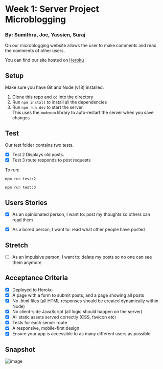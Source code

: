 # Week 1: Server Project Microblogging

### By: Sumithra, Joe, Yassien, Suraj

On our microblogging website allows the user to make comments and read the comments of other users.

You can find our site hosted on [Heroku](https://week1-server-yssj.herokuapp.com/)

## Setup

Make sure you have Git and Node (v18) installed.

1. Clone this repo and `cd` into the directory
2. Run `npm install` to install all the dependencies
3. Run `npm run dev` to start the server.  
   This uses the `nodemon` library to auto-restart the server when you save changes.

## Test

Our test folder contains two tests.

- [x] Test 2 Displays old posts.
- [x] Test 3 route responds to post requests

To run:

`npm run test:2`

`npm run test:3`

## Users Stories

- [x] As an opinionated person, I want to: post my thoughts so others can read them

- [x] As a bored person, I want to: read what other people have posted

## Stretch

- [ ] As an impulsive person, I want to: delete my posts so no one can see them anymore

## Acceptance Criteria

- [x] Deployed to Heroku
- [x] A page with a form to submit posts, and a page showing all posts
- [x] No .html files (all HTML responses should be created dynamically within Node)
- [x] No client-side JavaScript (all logic should happen on the server)
- [x] All static assets served correctly (CSS, favicon etc)
- [x] Tests for each server route
- [x] A responsive, mobile-first design
- [x] Ensure your app is accessible to as many different users as possible

## Snapshot

![image](https://user-images.githubusercontent.com/90449646/191792233-9b840164-9ce0-4c9d-a100-cf1f334f92ed.png)

